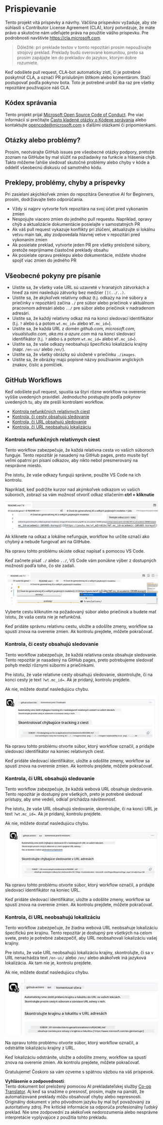 <!--
CO_OP_TRANSLATOR_METADATA:
{
  "original_hash": "57c41f2af71001a2cff9d8eb797cb843",
  "translation_date": "2025-07-09T06:12:06+00:00",
  "source_file": "CONTRIBUTING.md",
  "language_code": "sk"
}
-->
# Prispievanie

Tento projekt vítá príspevky a návrhy. Väčšina príspevkov vyžaduje, aby ste súhlasili s Contributor License Agreement (CLA), ktorý potvrdzuje, že máte právo a skutočne nám udeľujete práva na použitie vášho príspevku. Pre podrobnosti navštívte <https://cla.microsoft.com>.

> Dôležité: pri preklade textov v tomto repozitári prosím nepoužívajte strojový preklad. Preklady budú overované komunitou, preto sa prosím zapájajte len do prekladov do jazykov, ktorým dobre rozumiete.

Keď odošlete pull request, CLA-bot automaticky zistí, či je potrebné poskytnúť CLA, a označí PR príslušným štítkom alebo komentárom. Stačí postupovať podľa pokynov bota. Toto je potrebné urobiť iba raz pre všetky repozitáre používajúce náš CLA.

## Kódex správania

Tento projekt prijal [Microsoft Open Source Code of Conduct](https://opensource.microsoft.com/codeofconduct/?WT.mc_id=academic-105485-koreyst).
Pre viac informácií si prečítajte [Často kladené otázky o Kódexe správania](https://opensource.microsoft.com/codeofconduct/faq/?WT.mc_id=academic-105485-koreyst) alebo kontaktujte [opencode@microsoft.com](mailto:opencode@microsoft.com) s ďalšími otázkami či pripomienkami.

## Otázky alebo problémy?

Prosím, neotvárajte GitHub issues pre všeobecné otázky podpory, pretože zoznam na GitHube by mal slúžiť na požiadavky na funkcie a hlásenia chýb. Takto môžeme ľahšie sledovať skutočné problémy alebo chyby v kóde a oddeliť všeobecnú diskusiu od samotného kódu.

## Preklepy, problémy, chyby a príspevky

Pri zasielaní akýchkoľvek zmien do repozitára Generative AI for Beginners, prosím, dodržiavajte tieto odporúčania.

* Vždy si najprv vytvorte fork repozitára na svoj účet pred vykonaním zmien
* Nespojujte viacero zmien do jedného pull requestu. Napríklad, opravy chýb a aktualizácie dokumentácie posielajte v samostatných PR
* Ak váš pull request vykazuje konflikty pri zlúčení, aktualizujte si lokálnu vetvu main tak, aby zodpovedala hlavnej vetve v repozitári pred vykonaním zmien
* Ak posielate preklad, vytvorte jeden PR pre všetky preložené súbory, pretože neprijímame čiastočné preklady obsahu
* Ak posielate opravu preklepu alebo dokumentácie, môžete vhodne spojiť viac zmien do jedného PR

## Všeobecné pokyny pre písanie

- Uistite sa, že všetky vaše URL sú uzavreté v hranatých zátvorkách a hneď za nimi nasledujú zátvorky bez medzier `[](../..)`.
- Uistite sa, že akýkoľvek relatívny odkaz (t.j. odkazy na iné súbory a priečinky v repozitári) začína `./` pre súbor alebo priečinok v aktuálnom pracovnom adresári alebo `../` pre súbor alebo priečinok v nadradenom adresári.
- Uistite sa, že každý relatívny odkaz má na konci sledovací identifikátor (t.j. `?` alebo `&` a potom `wt.mc_id=` alebo `WT.mc_id=`).
- Uistite sa, že každá URL z domén _github.com, microsoft.com, visualstudio.com, aka.ms a azure.com_ má na konci sledovací identifikátor (t.j. `?` alebo `&` a potom `wt.mc_id=` alebo `WT.mc_id=`).
- Uistite sa, že vaše odkazy neobsahujú špecifickú lokalizáciu krajiny (napr. `/en-us/` alebo `/en/`).
- Uistite sa, že všetky obrázky sú uložené v priečinku `./images`.
- Uistite sa, že obrázky majú popisné názvy používaním anglických znakov, číslic a pomlčiek.

## GitHub Workflows

Keď odošlete pull request, spustia sa štyri rôzne workflow na overenie vyššie uvedených pravidiel.
Jednoducho postupujte podľa pokynov uvedených tu, aby ste prešli kontrolami workflow.

- [Kontrola nefunkčných relatívnych ciest](../..)
- [Kontrola, či cesty obsahujú sledovanie](../..)
- [Kontrola, či URL obsahujú sledovanie](../..)
- [Kontrola, či URL neobsahujú lokalizáciu](../..)

### Kontrola nefunkčných relatívnych ciest

Tento workflow zabezpečuje, že každá relatívna cesta vo vašich súboroch funguje.
Tento repozitár je nasadený na GitHub pages, preto musíte byť veľmi opatrní pri písaní odkazov, aby nikto nebol presmerovaný na nesprávne miesto.

Pre istotu, že vaše odkazy fungujú správne, použite VS Code na ich kontrolu.

Napríklad, keď podržíte kurzor nad akýmkoľvek odkazom vo vašich súboroch, zobrazí sa vám možnosť otvoriť odkaz stlačením **ctrl + kliknutie**

![VS code follow links screenshot](../../translated_images/vscode-follow-link.85520ab6a1237adcf01cc9cd8c228ce7b32ae685a034250bd5109e2682b9dfca.sk.png)

Ak kliknete na odkaz a lokálne nefunguje, workflow ho určite označí ako chybný a nebude fungovať ani na GitHube.

Na opravu tohto problému skúste odkaz napísať s pomocou VS Code.

Keď začnete písať `./` alebo `../`, VS Code vám ponúkne výber z dostupných možností podľa toho, čo ste zadali.

![VS code select relative path screenshot](../../translated_images/vscode-select-relative-path.3804eb73c3a9e5f2d345e3d3288f8173a9e584254d0e505d8bcbc6461dbf1f6c.sk.png)

Vyberte cestu kliknutím na požadovaný súbor alebo priečinok a budete mať istotu, že vaša cesta nie je nefunkčná.

Keď pridáte správnu relatívnu cestu, uložte a odošlite zmeny, workflow sa spustí znova na overenie zmien.
Ak kontrolu prejdete, môžete pokračovať.

### Kontrola, či cesty obsahujú sledovanie

Tento workflow zabezpečuje, že každá relatívna cesta obsahuje sledovanie.
Tento repozitár je nasadený na GitHub pages, preto potrebujeme sledovať pohyb medzi rôznymi súbormi a priečinkami.

Pre istotu, že vaše relatívne cesty obsahujú sledovanie, skontrolujte, či na konci cesty je text `?wt.mc_id=`.
Ak je pridaný, kontrolu prejdete.

Ak nie, môžete dostať nasledujúcu chybu.

![GitHub check paths missing tracking comment screenshot](../../translated_images/github-check-paths-missing-tracking-comment.880d4afe03e898ffadeebe0f61f7fdea7525c25238bead9fecabc81a0a83b1c0.sk.png)

Na opravu tohto problému otvorte súbor, ktorý workflow označil, a pridajte sledovací identifikátor na koniec relatívnych ciest.

Keď pridáte sledovací identifikátor, uložte a odošlite zmeny, workflow sa spustí znova na overenie zmien.
Ak kontrolu prejdete, môžete pokračovať.

### Kontrola, či URL obsahujú sledovanie

Tento workflow zabezpečuje, že každá webová URL obsahuje sledovanie.
Tento repozitár je dostupný pre všetkých, preto je potrebné sledovať prístupy, aby sme vedeli, odkiaľ prichádza návštevnosť.

Pre istotu, že vaše URL obsahujú sledovanie, skontrolujte, či na konci URL je text `?wt.mc_id=`.
Ak je pridaný, kontrolu prejdete.

Ak nie, môžete dostať nasledujúcu chybu.

![GitHub check urls missing tracking comment screenshot](../../translated_images/github-check-urls-missing-tracking-comment.1bd00d20b24a1e2e3179e59e1bd7d44f16637a1bb1ab265562565251166841ef.sk.png)

Na opravu tohto problému otvorte súbor, ktorý workflow označil, a pridajte sledovací identifikátor na koniec URL.

Keď pridáte sledovací identifikátor, uložte a odošlite zmeny, workflow sa spustí znova na overenie zmien.
Ak kontrolu prejdete, môžete pokračovať.

### Kontrola, či URL neobsahujú lokalizáciu

Tento workflow zabezpečuje, že žiadna webová URL neobsahuje lokalizáciu špecifickú pre krajinu.
Tento repozitár je dostupný pre všetkých na celom svete, preto je potrebné zabezpečiť, aby URL neobsahovali lokalizáciu vašej krajiny.

Pre istotu, že vaše URL neobsahujú lokalizáciu krajiny, skontrolujte, či sa v URL nenachádza text `/en-us/` alebo `/en/` alebo akákoľvek iná jazyková lokalizácia.
Ak tam nie je, kontrolu prejdete.

Ak nie, môžete dostať nasledujúcu chybu.

![GitHub check country locale comment screenshot](../../translated_images/github-check-country-locale-comment.2f4fe93228161dee6ec8210f3d6ccc66af6864f6b178b8d96f30818498fba72a.sk.png)

Na opravu tohto problému otvorte súbor, ktorý workflow označil, a odstráňte lokalizáciu krajiny z URL.

Keď lokalizáciu odstránite, uložte a odošlite zmeny, workflow sa spustí znova na overenie zmien.
Ak kontrolu prejdete, môžete pokračovať.

Gratulujeme! Čoskoro sa vám ozveme s spätnou väzbou na váš príspevok.

**Vyhlásenie o zodpovednosti**:  
Tento dokument bol preložený pomocou AI prekladateľskej služby [Co-op Translator](https://github.com/Azure/co-op-translator). Aj keď sa snažíme o presnosť, prosím, majte na pamäti, že automatizované preklady môžu obsahovať chyby alebo nepresnosti. Originálny dokument v jeho pôvodnom jazyku by mal byť považovaný za autoritatívny zdroj. Pre kritické informácie sa odporúča profesionálny ľudský preklad. Nie sme zodpovední za akékoľvek nedorozumenia alebo nesprávne interpretácie vyplývajúce z použitia tohto prekladu.